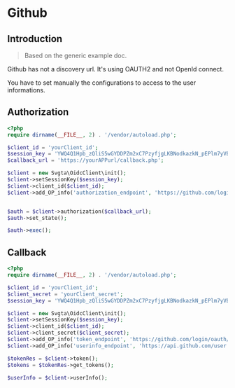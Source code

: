 # Github

## Introduction
> Based on the generic example doc.

Github has not a discovery url. It's using OAUTH2 and not OpenId connect.

You have to set manually the configurations to access to the user informations.

## Authorization

```PHP
<?php
require dirname(__FILE__, 2) . '/vendor/autoload.php';

$client_id = 'yourClient_id';
$session_key = 'YWQ4Q1Hpb_zQliS5wGYDDPZm2xC7PzyfjgLKBNodkazkN_pEPlm7yVBw5r9_pDzSwHJRsFVZShQyb_LFUSMBGQ';
$callback_url = 'https://yourAPPurl/callback.php';

$client = new Svgta\OidcClient\init();
$client->setSessionKey($session_key);
$client->client_id($client_id);
$client->add_OP_info('authorization_endpoint', 'https://github.com/login/oauth/authorize');


$auth = $client->authorization($callback_url);
$auth->set_state();

$auth->exec();
```

## Callback

```PHP
<?php
require dirname(__FILE__, 2) . '/vendor/autoload.php';

$client_id = 'yourClient_id';
$client_secret = 'yourClient_secret';
$session_key = 'YWQ4Q1Hpb_zQliS5wGYDDPZm2xC7PzyfjgLKBNodkazkN_pEPlm7yVBw5r9_pDzSwHJRsFVZShQyb_LFUSMBGQ';

$client = new Svgta\OidcClient\init();
$client->setSessionKey($session_key);
$client->client_id($client_id);
$client->client_secret($client_secret);
$client->add_OP_info('token_endpoint', 'https://github.com/login/oauth/access_token');
$client->add_OP_info('userinfo_endpoint', 'https://api.github.com/user');

$tokenRes = $client->token();
$tokens = $tokenRes->get_tokens();

$userInfo = $client->userInfo();
```
